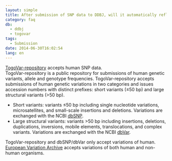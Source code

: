 ```yaml
---
layout: simple
title: After submission of SNP data to DDBJ, will it automatically reflect to dbSNP?
category: faq
db:
  - ddbj
  - togovar
tags: 
  - Submission
date: 2014-06-30T16:02:54
lang: en
---
```


[TogoVar-repository](/togovar/index-e.html) accepts human SNP data.  
TogoVar-repository is a public repository for submissions of human genetic variants, allele and genotype frequencies. TogoVar-repository accepts submissions of human genetic variations in two categories and issues accession numbers with distinct prefixes: short variants (&le;50 bp) and large structural variants (>50 bp).

* Short variants: variants &le;50 bp including single nucleotide variations, microsatellites, and small-scale insertions and deletions. Variations are exchanged with the NCBI [dbSNP](https://ncbi.nlm.nih.gov/snp/).
* Large structural variants: variants >50 bp including insertions, deletions, duplications, inversions, mobile elements, translocations, and complex variants. Variations are exchanged with the NCBI [dbVar](https://ncbi.nlm.nih.gov/dbvar/).

TogoVar-repository and dbSNP/dbVar only accept variations of human. [European Variation Archive](https://www.ebi.ac.uk/eva/) accepts variations of both human and non-human organisms.    
